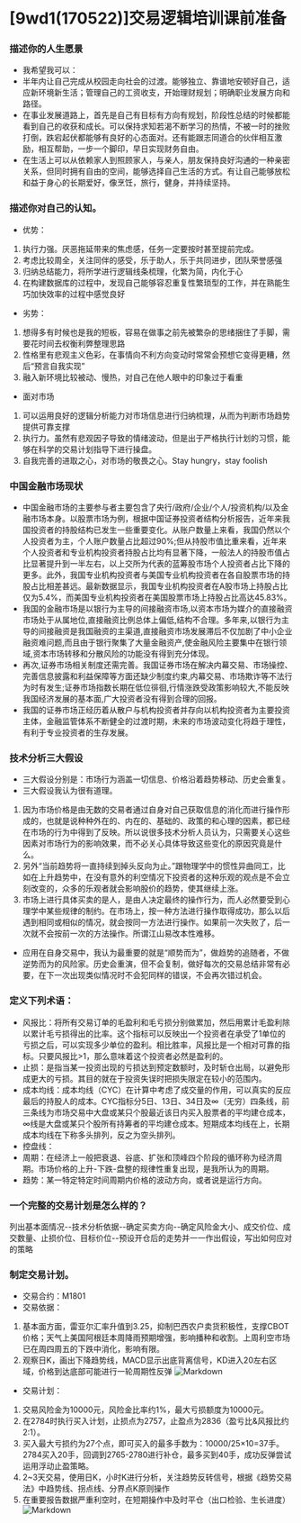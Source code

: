 # [9wd1(170522)]交易逻辑培训课前准备 

### 描述你的人生愿景
- 我希望我可以：
- 半年内让自己完成从校园走向社会的过渡。能够独立、靠谱地安顿好自己，适应新环境新生活；管理自己的工资收支，开始理财规划；明确职业发展方向和路径。
- 在事业发展道路上，首先是自己有目标有方向有规划，阶段性总结的时候都能看到自己的收获和成长。可以保持求知若渴不断学习的热情，不被一时的挫败打倒，跌宕起伏都能够有良好的心态面对。还有能跟志同道合的伙伴相互激励，相互帮助，一步一个脚印，早日实现财务自由。
- 在生活上可以从依赖家人到照顾家人，与亲人，朋友保持良好沟通的一种亲密关系，但同时拥有自由的空间，能够选择自己生活的方式。有让自己能够放松和益于身心的长期爱好，像烹饪，旅行，健身，并持续坚持。

### 描述你对自己的认知。
- 优势：
1. 执行力强。厌恶拖延带来的焦虑感，任务一定要按时甚至提前完成。
2. 考虑比较周全，关注同伴的感受，乐于助人，乐于共同进步，团队荣誉感强
3. 归纳总结能力，将所学进行逻辑线条梳理，化繁为简，内化于心
4. 在构建数据库的过程中，发现自己能够容忍重复性繁琐型的工作，并在熟能生巧加快效率的过程中感觉良好

- 劣势：
1. 想得多有时候也是我的短板，容易在做事之前先被繁杂的思绪捆住了手脚，需要花时间去权衡利弊整理思路
2. 性格里有悲观主义色彩，在事情向不利方向变动时常常会预想它变得更糟，然后“预言自我实现”
3. 融入新环境比较被动、慢热，对自己在他人眼中的印象过于看重

- 面对市场
1. 可以运用良好的逻辑分析能力对市场信息进行归纳梳理，从而为判断市场趋势提供可靠支撑
2. 执行力。虽然有悲观因子导致的情绪波动，但是出于严格执行计划的习惯，能够在科学的交易计划指导下进行操盘。
3. 自我完善的进取之心，对市场的敬畏之心。Stay hungry，stay foolish

### 中国金融市场现状
- 中国金融市场的主要参与者主要包含了央行/政府/企业/个人/投资机构/以及金融市场本身。以股票市场为例，根据中国证券投资者结构分析报告，近年来我国投资者的持股结构已发生一些重要变化。从账户数量上来看，我国仍然以个人投资者为主，个人账户数量占比超过90%;但从持股市值比重来看，近年来个人投资者和专业机构投资者持股占比均有显著下降，一般法人的持股市值占比显著提升到一半左右，以上交所为代表的蓝筹股市场个人投资者占比下降的更多。此外，我国专业机构投资者与美国专业机构投资者在各自股票市场的持股占比相差甚远。最新数据显示，我国专业机构投资者在A股市场上持股占比仅为5.4%，而美国专业机构投资者在美国股票市场上持股占比高达45.83%。
- 我国的金融市场是以银行为主导的间接融资市场,以资本市场为媒介的直接融资市场处于从属地位,直接融资比例总体上偏低,结构不合理。多年来,以银行为主导的间接融资是我国融资的主渠道,直接融资市场发展滞后不仅加剧了中小企业融资难问题,而且由于银行聚集了大量金融资产,使金融风险主要集中在银行领域,资本市场转移和分散风险的功能没有得到充分体现。
- 再次,证券市场相关制度还需完善。我国证券市场在解决内幕交易、市场操控、完善信息披露和利益保障等方面还缺少制度约束,内幕交易、市场欺诈等不法行为时有发生;证券市场指数长期在低位徘徊,行情涨跌受政策影响较大,不能反映我国经济发展的基本面,广大投资者没有得到合理的回报。
- 我国的证券市场正经历着从散户与机构投资者并存向以机构投资者为主要投资主体，金融监管体系不断健全的过渡时期，未来的市场波动变化将趋于理性，有利于专业投资者的生存发展。

### 技术分析三大假设
- 三大假设分别是：市场行为涵盖一切信息、价格沿着趋势移动、历史会重复。
- 三大假设我认为很有道理。
1. 因为市场价格是由无数的交易者通过自身对自己获取信息的消化而进行操作形成的，也就是说种种外在的、内在的、基础的、政策的和心理的因素，都已经在市场的行为中得到了反映。所以说很多技术分析人员认为，只需要关心这些因素对市场行为的影响效果，而不必关心具体导致这些变化的原因究竟是什么。
2. 另外“当前趋势将一直持续到掉头反向为止。”跟物理学中的惯性异曲同工，比如在上升趋势中，在没有意外的利空情况下投资者的这种乐观的观点是不会立刻改变的，众多的乐观者就会影响股价的趋势，使其继续上涨。
3. 市场上进行具体买卖的是人，是由人决定最终的操作行为，而人必然要受到心理学中某些规律的制约。在市场上，按一种方法进行操作取得成功，那么以后遇到相同或相似的情况，就会按同一方法进行操作。如果前一次失败了，后一次就不会按前一次的方法操作。所谓江山易改本性难移。
- 应用在自身交易中，我认为最重要的就是“顺势而为”，做趋势的追随者，不做逆势而为的风险家。历史会重演，但不会复制，做好每次的交易总结非常有必要，在下一次出现类似情况时不会犯同样的错误，不会再次错过机会。


### 定义下列术语：
- 风报比：将所有交易订单的毛盈利和毛亏损分别做累加，然后用累计毛盈利除以累计毛亏损得出的比率。这个指标可以反映出一个投资者在承受了1单位的亏损之后，可以实现多少单位的盈利。相比胜率，风报比是一个相对可靠的指标。只要风报比>1，那么意味着这个投资者必然是盈利的。
- 止损：是指当某一投资出现的亏损达到预定数额时，及时斩仓出局，以避免形成更大的亏损。其目的就在于投资失误时把损失限定在较小的范围内。
- 成本均线：成本均线（CYC）在计算中考虑了成交量的作用，可以真实的反应最后的持股人的成本。CYC指标分5日、13日、34日及∞（无穷）四条线，前三条线为市场交易中大盘或某只个股最近该日内买入股票者的平均建仓成本，∞线是大盘或某只个股所有持筹者的平均建仓成本。短期成本均线在上，长期成本均线在下称多头排列，反之为空头排列。
- 控盘线：
- 周期：在经济上一般把衰退、谷底、扩张和顶峰四个阶段的循环称为经济周期。市场价格的上升-下跌-盘整的规律性重复出现，是我所认为的周期。
-  趋势：某一特定特定时间周期内价格的波动方向，或者说是运行方向。

### 一个完整的交易计划是怎么样的？
列出基本面情况--技术分析依据--确定买卖方向--确定风险金大小、成交价位、成交数量、止损价位、目标价位--预设开仓后的走势并一一作出假设，写出如何应对的策略
    

### 制定交易计划。

- 交易合约：M1801
- 交易依据：
1. 基本面方面，雷亚尔汇率升值到3.25，抑制巴西农户卖货积极性，支撑CBOT价格；天气上美国阿根廷本周降雨预期增强，影响播种和收割。上周利空市场已在周四周五的下跌中消化，影响有限。
2. 观察日K，画出下降趋势线，MACD显示出底背离信号，KD进入20左右区域，价格到达底部可能进行一轮周期性反弹
![Markdown](http://i1.piimg.com/591986/bc499d3cb062efae.png)
- 交易计划：
1. 交易风险金为10000元，风险金比率约1%，最大亏损额度为10000元。
2. 在2784时执行买入计划，止损点为2757，止盈点为2836（盈亏比&风报比约2:1）。
3. 买入最大亏损约为27个点，即可买入的最多手数为：10000/25×10=37手。2784买入20手，回调到2765-2780进行补仓，最多买到40手，成功反弹尝试运用浮动止盈策略。
4. 2~3天交易，使用日K，小时K进行分析，关注趋势反转信号，根据《趋势交易法》中趋势线、拐点线、分界点K原则操作
5. 在重要报告数据严重利空时，在短期操作中及时平仓（出口检验、生长进度）
![Markdown](http://i2.muimg.com/591986/15b0fcf842844ebd.png)
